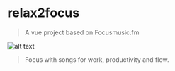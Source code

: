 # relax2focus

> A vue project based on Focusmusic.fm

![alt text](https://relax2focus.netlify.com/cover.png)
> Focus with songs for work, productivity and flow.
